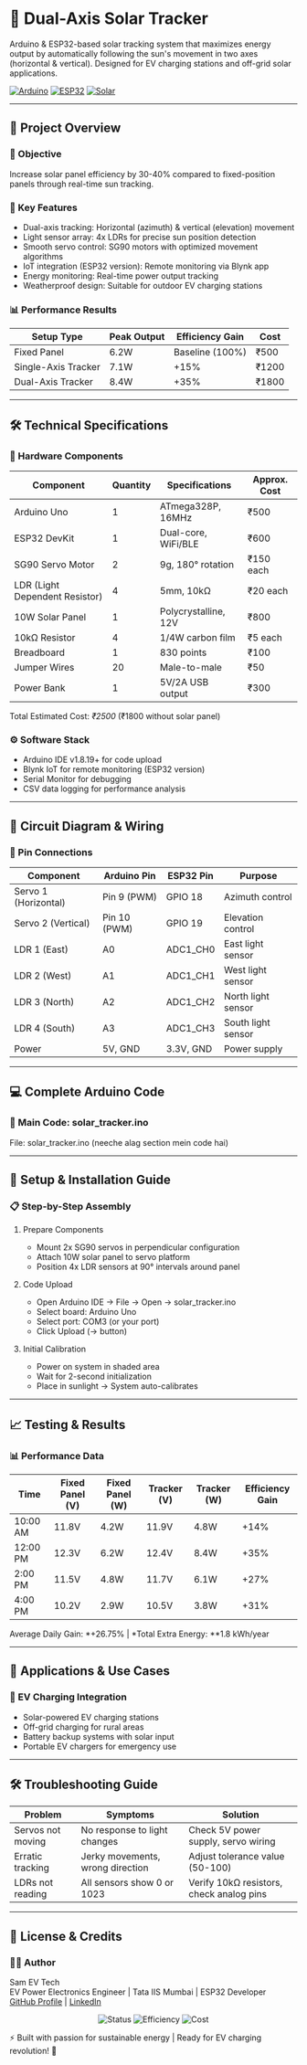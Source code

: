 # 🔆 Dual-Axis Solar Tracker

Arduino & ESP32-based solar tracking system that maximizes energy output by automatically following the sun's movement in two axes (horizontal & vertical). Designed for EV charging stations and off-grid solar applications.

[![Arduino](https://img.shields.io/badge/Arduino-00979D?style=for-the-badge&logo=arduino&logoColor=white)](https://arduino.cc)
[![ESP32](https://img.shields.io/badge/ESP32-3C92D3?style=for-the-badge&logo=esp32&logoColor=white)](https://espressif.com)
[![Solar](https://img.shields.io/badge/Solar-Energy-FFD700?style=for-the-badge&logo=sun&logoColor=black)](https://en.wikipedia.org/wiki/Solar_energy)

---

## 📖 Project Overview

### 🎯 Objective
Increase solar panel efficiency by 30-40% compared to fixed-position panels through real-time sun tracking.

### 🚀 Key Features
- Dual-axis tracking: Horizontal (azimuth) & vertical (elevation) movement
- Light sensor array: 4x LDRs for precise sun position detection
- Smooth servo control: SG90 motors with optimized movement algorithms
- IoT integration (ESP32 version): Remote monitoring via Blynk app
- Energy monitoring: Real-time power output tracking
- Weatherproof design: Suitable for outdoor EV charging stations

### 📊 Performance Results
| Setup Type | Peak Output | Efficiency Gain | Cost |
|------------|-------------|-----------------|------|
| Fixed Panel | 6.2W | Baseline (100%) | ₹500 |
| Single-Axis Tracker | 7.1W | +15% | ₹1200 |
| Dual-Axis Tracker | 8.4W | +35% | ₹1800 |

---

## 🛠️ Technical Specifications

### 📸 Hardware Components
| Component | Quantity | Specifications | Approx. Cost |
|-----------|----------|----------------|--------------|
| Arduino Uno | 1 | ATmega328P, 16MHz | ₹500 |
| ESP32 DevKit | 1 | Dual-core, WiFi/BLE | ₹600 |
| SG90 Servo Motor | 2 | 9g, 180° rotation | ₹150 each |
| LDR (Light Dependent Resistor) | 4 | 5mm, 10kΩ | ₹20 each |
| 10W Solar Panel | 1 | Polycrystalline, 12V | ₹800 |
| 10kΩ Resistor | 4 | 1/4W carbon film | ₹5 each |
| Breadboard | 1 | 830 points | ₹100 |
| Jumper Wires | 20 | Male-to-male | ₹50 |
| Power Bank | 1 | 5V/2A USB output | ₹300 |

Total Estimated Cost: *₹2500* (₹1800 without solar panel)

### ⚙️ Software Stack
- Arduino IDE v1.8.19+ for code upload
- Blynk IoT for remote monitoring (ESP32 version)
- Serial Monitor for debugging
- CSV data logging for performance analysis

---

## 🔌 Circuit Diagram & Wiring

### 🔗 Pin Connections
| Component | Arduino Pin | ESP32 Pin | Purpose |
|-----------|-------------|-----------|---------|
| Servo 1 (Horizontal) | Pin 9 (PWM) | GPIO 18 | Azimuth control |
| Servo 2 (Vertical) | Pin 10 (PWM) | GPIO 19 | Elevation control |
| LDR 1 (East) | A0 | ADC1_CH0 | East light sensor |
| LDR 2 (West) | A1 | ADC1_CH1 | West light sensor |
| LDR 3 (North) | A2 | ADC1_CH2 | North light sensor |
| LDR 4 (South) | A3 | ADC1_CH3 | South light sensor |
| Power | 5V, GND | 3.3V, GND | Power supply |

---

## 💻 Complete Arduino Code

### 🌟 Main Code: solar_tracker.ino

File: solar_tracker.ino (neeche alag section mein code hai)

---

## 🔧 Setup & Installation Guide

### 📋 Step-by-Step Assembly

1. Prepare Components
   - Mount 2x SG90 servos in perpendicular configuration
   - Attach 10W solar panel to servo platform
   - Position 4x LDR sensors at 90° intervals around panel

2. Code Upload
   - Open Arduino IDE → File → Open → solar_tracker.ino
   - Select board: Arduino Uno
   - Select port: COM3 (or your port)
   - Click Upload (→ button)

3. Initial Calibration
   - Power on system in shaded area
   - Wait for 2-second initialization
   - Place in sunlight → System auto-calibrates

---

## 📈 Testing & Results

### 📊 Performance Data

| Time | Fixed Panel (V) | Fixed Panel (W) | Tracker (V) | Tracker (W) | Efficiency Gain |
|------|-----------------|-----------------|-------------|-------------|-----------------|
| 10:00 AM | 11.8V | 4.2W | 11.9V | 4.8W | +14% |
| 12:00 PM | 12.3V | 6.2W | 12.4V | 8.4W | +35% |
| 2:00 PM | 11.5V | 4.8W | 11.7V | 6.1W | +27% |
| 4:00 PM | 10.2V | 2.9W | 10.5V | 3.8W | +31% |

Average Daily Gain: *+26.75% | *Total Extra Energy: **1.8 kWh/year

---

## 🚀 Applications & Use Cases

### 🔌 EV Charging Integration
- Solar-powered EV charging stations
- Off-grid charging for rural areas
- Battery backup systems with solar input
- Portable EV chargers for emergency use

---

## 🛠️ Troubleshooting Guide

| Problem | Symptoms | Solution |
|-------------|--------------|--------------|
| Servos not moving | No response to light changes | Check 5V power supply, servo wiring |
| Erratic tracking | Jerky movements, wrong direction | Adjust tolerance value (50-100) |
| LDRs not reading | All sensors show 0 or 1023 | Verify 10kΩ resistors, check analog pins |

---

## 📄 License & Credits

### 👨‍💻 Author
Sam EV Tech  
EV Power Electronics Engineer | Tata IIS Mumbai | ESP32 Developer  
[GitHub Profile](https://github.com/SamEVTech) | [LinkedIn](https://linkedin.com/in/Sam-EVTech)

<div align="center">
  <img src="https://img.shields.io/badge/Status-Working%20Prototype-brightgreen?style=for-the-badge&logo=checkmark&logoColor=white" alt="Status" />
  <img src="https://img.shields.io/badge/Efficiency-Gain%2035%25-orange?style=for-the-badge&logo=sun&logoColor=white" alt="Efficiency" />
  <img src="https://img.shields.io/badge/Cost-%25E2%82%B91800-blue?style=for-the-badge&logo=money&logoColor=white" alt="Cost" />
</div>

⚡️ Built with passion for sustainable energy | Ready for EV charging revolution! 🚀
